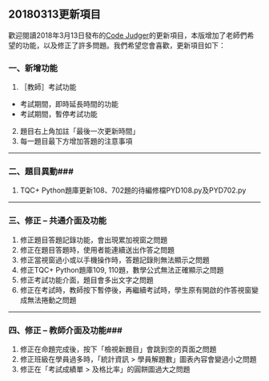 ## 20180313更新項目 ##

歡迎閱讀2018年3月13日發布的[Code Judger](http://www.codejudger.com)的更新項目，本版增加了老師們希望的功能，以及修正了許多問題。我們希望您會喜歡，更新項目如下：

### 一、新增功能 ###

1. ［教師］考試功能
 * 考試期間，即時延長時間的功能
 * 考試期間，暫停考試功能
2. 題目右上角加註「最後一次更新時間」
3. 每一題目最下方增加答題的注意事項

---

### 二、題目異動###

1. TQC+ Python題庫更新108、702題的待編修檔PYD108.py及PYD702.py

---

### 三、修正 – 共通介面及功能 ###

1. 修正題目答題記錄功能，會出現累加視窗之問題
2. 修正在題目答題時，使用者能連續送出作答之問題
3. 修正當視窗過小或以手機操作時，答題記錄則無法顯示之問題
4. 修正TQC+ Python題庫109, 110題，數學公式無法正確顯示之問題
5. 修正考試功能介面，題目會多出文字之問題
6. 修正在考試時，教師按下暫停後，再繼續考試時，學生原有開啟的作答視窗變成無法捲動之問題

---

### 四、修正 – 教師介面及功能###

1. 修正在命題完成後，按下「檢視新題目」會跳到空的頁面之問題
2. 修正班級在學員過多時，「統計資訊 > 學員解題數」圖表內容會變過小之問題
3. 修正在「考試成績單 > 及格比率」的圓餅圖過大之問題

